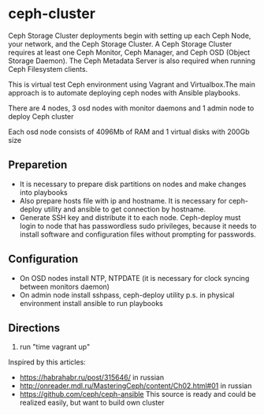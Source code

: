 # ceph-cluster
Ceph Storage Cluster deployments begin with setting up each Ceph Node, your network, and the Ceph Storage Cluster. A Ceph Storage Cluster requires at least one Ceph Monitor, Ceph Manager, and Ceph OSD (Object Storage Daemon). The Ceph Metadata Server is also required when running Ceph Filesystem clients.

This is virtual test Ceph environment using Vagrant and Virtualbox.The main approach is to automate deploying ceph nodes with Ansible playbooks.


There are 4 nodes, 3 osd nodes with monitor daemons and 1 admin node to deploy Ceph cluster

Each osd node consists of 4096Mb of RAM and 1 virtual disks with 200Gb size

## Preparetion

- It is necessary to prepare disk partitions on nodes and make changes into playbooks
- Also prepare hosts file with ip and hostname. It is necessary for ceph-deploy utility and ansible to get connection by hostname.
- Generate SSH key and distribute it to each node. Ceph-deploy must login to node that has passwordless sudo privileges, because it needs to install software and configuration files without prompting for passwords. 

## Configuration

- On OSD nodes install NTP, NTPDATE (it is necessary for clock syncing between monitors daemon)
- On admin node install sshpass, ceph-deploy utility 
    p.s. in physical environment install ansible to run playbooks

## Directions

1. run "time vagrant up"

Inspired by this articles:

- https://habrahabr.ru/post/315646/ in russian
- http://onreader.mdl.ru/MasteringCeph/content/Ch02.html#01 in russian
- https://github.com/ceph/ceph-ansible This source is ready and could be realized easily, but want to build own cluster 

